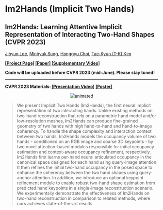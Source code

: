 # Im2Hands (Implicit Two Hands)
## Im2Hands: Learning Attentive Implicit Representation of Interacting Two-Hand Shapes (CVPR 2023) ##

[Jihyun Lee](https://jyunlee.github.io/), [Minhyuk Sung](https://mhsung.github.io/), [Honggyu Choi](https://honggyuchoi.github.io/), [Tae-Kyun (T-K) Kim](https://sites.google.com/view/tkkim/home)

**[\[Project Page\]](https://jyunlee.github.io/projects/implicit-two-hands) [\[Paper\]](https://arxiv.org/abs/2302.14348) [\[Supplementary Video\]](https://youtu.be/3yNGSRz564A)**

**Code will be uploaded before CVPR 2023 (mid-June). Please stay tuned!**

---

**CVPR 2023 Materials: [\[Presentation Video\]](https://youtu.be/hBSeN222Um4)** **<a href="https://jyunlee.github.io/projects/implicit-two-hands/data/cvpr2023_poster.pdf" class="image fit" type="application/pdf">\[Poster\]</a>**

<p align="center">
  <img src="teaser.gif" alt="animated" />
</p>

> We present Implicit Two Hands (Im2Hands), the first neural implicit representation of two interacting hands. Unlike existing methods on two-hand reconstruction that rely on a parametric hand model and/or low-resolution meshes, Im2Hands can produce fine-grained geometry of two hands with high hand-to-hand and hand-to-image coherency. To handle the shape complexity and interaction context between two hands, Im2Hands models the occupancy volume of two hands - conditioned on an RGB image and coarse 3D keypoints - by two novel attention-based modules responsible for initial occupancy estimation and context-aware occupancy refinement, respectively. Im2Hands first learns per-hand neural articulated occupancy in the canonical space designed for each hand using query-image attention. It then refines the initial two-hand occupancy in the posed space to enhance the coherency between the two hand shapes using query-anchor attention. In addition, we introduce an optional keypoint refinement module to enable robust two-hand shape estimation from predicted hand keypoints in a single-image reconstruction scenario. We experimentally demonstrate the effectiveness of Im2Hands on two-hand reconstruction in comparison to related methods, where ours achieves state-of-the-art results.

&nbsp;
